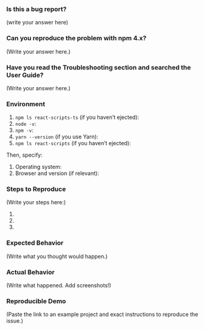 <!--
  PLEASE DON'T DELETE THIS TEMPLATE UNTIL YOU HAVE READ THE FIRST SECTION.
-->



### Is this a bug report?

(write your answer here)

<!--
  If you answered "Yes":

    We expect that it will take you about 30 minutes to produce a high-quality bug report.
    While this may seem like a lot, putting care into issues helps us fix them faster.
    For bug reports, it is REQUIRED to fill the rest of this template, or the issue will be closed.

  If you answered "No":

    If this is a question or a discussion, you may delete this template and write in a free form.
    Note that we don't provide help for webpack questions after ejecting.
    You can find webpack docs at https://webpack.js.org/.

  Now scroll below!
-->


### Can you reproduce the problem with npm 4.x?

<!--
  Many errors, especially related to "missing modules", are due to npm bugs.
  Which version of npm are you running? You can find out by checking:

    npm -v

  If it's not starting with 4, try to install npm 4.x:

    npm install -g npm@4
    cd your_project_directory
    rm -rf node_modules
    npm cache clear
    npm install

  Then try to reproduce the issue again.
  Can you still reproduce it?

  Note: Please try this even if you are using Yarn. Yarn also has bugs.
-->

(Write your answer here.)


### Have you read the Troubleshooting section and searched the User Guide?

<!--
  There are a few common documented problems, such as watcher not detecting changes.
  They are described in the Troubleshooting section of the User Guide:

  https://github.com/facebookincubator/create-react-app/blob/master/packages/react-scripts/template/README.md#troubleshooting

  Have you read that section, and have you searched the User Guide for symptoms of your problem?
  Please write the answer below:
-->

(Write your answer here.)


### Environment

<!--
  Please fill in all the relevant fields by running these commands in terminal.
-->

1. `npm ls react-scripts-ts` (if you haven’t ejected): 
2. `node -v`: 
3. `npm -v`:
4. `yarn --version` (if you use Yarn):
5. `npm ls react-scripts` (if you haven’t ejected): 

Then, specify:

1. Operating system:
2. Browser and version (if relevant):


### Steps to Reproduce

<!--
  How would you describe your issue to someone who doesn’t know you or your project?
  Try to write a sequence of steps that anybody can repeat to see the issue.
-->

(Write your steps here:)

1. 
2. 
3. 


### Expected Behavior

<!--
  How did you expect the tool to behave?
  It’s fine if you’re not sure your understanding is correct.
  Just write down what you thought would happen.
-->

(Write what you thought would happen.)


### Actual Behavior

<!--
  Did something go wrong?
  Is something broken, or not behaving as you expected?
  Describe this section in detail, and attach screenshots if possible.
-->

(Write what happened. Add screenshots!)


### Reproducible Demo

<!--
  Please share a project that reproduces the issue.
  There are two ways to do it:

    * Create a new app and try to reproduce the issue in it.
      This is useful if you roughly know where the problem is, or can’t share the real code.

    * Or, copy your app and remove things until you’re left with the minimal reproducible demo.
      This is useful for finding the root cause. You may then optionally create a new project.

  This is a good guide to creating bug demos: https://stackoverflow.com/help/mcve
  Once you’re done, push the project to GitHub and paste the link to it below:
-->

(Paste the link to an example project and exact instructions to reproduce the issue.)

<!--
  What happens if you skip this step?

  Someone will read your bug report, and maybe will be able to help you,
  but it’s unlikely that it will get much attention from the team. Eventually,
  the issue will likely get closed in favor of issues that have reproducible demos.

  Please remember that:

    * Issues without reproducible demos have a very low priority.
    * The person fixing the bug would have to do that anyway. Please be respectful of their time.
    * You might figure out the issues yourself as you work on extracting it.

  Thanks for helping us help you!
-->
